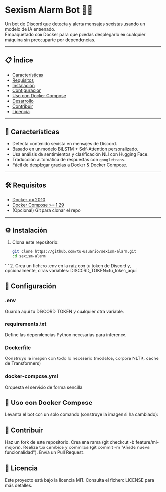 # Sexism Alarm Bot 🤖🚨

Un bot de Discord que detecta y alerta mensajes sexistas usando un modelo de IA entrenado.  
Empaquetado con Docker para que puedas desplegarlo en cualquier máquina sin preocuparte por dependencias.

---

## 📋 Índice

- [Características](#-características)  
- [Requisitos](#-requisitos)  
- [Instalación](#-instalación)  
- [Configuración](#-configuración)  
- [Uso con Docker Compose](#-uso-con-docker-compose)  
- [Desarrollo](#-desarrollo)  
- [Contribuir](#-contribuir)  
- [Licencia](#-licencia)  

---

## 🚀 Características

- Detecta contenido sexista en mensajes de Discord.  
- Basado en un modelo BiLSTM + Self-Attention personalizado.  
- Usa análisis de sentimientos y clasificación NLI con Hugging Face.  
- Traducción automática de respuestas con `googletrans`.  
- Fácil de desplegar gracias a Docker & Docker Compose.  

---

## 🛠️ Requisitos

- [Docker >= 20.10](https://docs.docker.com/get-docker/)  
- [Docker Compose >= 1.29](https://docs.docker.com/compose/install/)  
- (Opcional) Git para clonar el repo  

---

## ⚙️ Instalación

1. Clona este repositorio:
   ```bash
   git clone https://github.com/tu-usuario/sexism-alarm.git
   cd sexism-alarm
'''
2. Crea un fichero .env en la raíz con tu token de Discord y, opcionalmente, otras variables:
DISCORD_TOKEN=tu_token_aquí

## 📝 Configuración

### .env
Guarda aquí tu DISCORD_TOKEN y cualquier otra variable.

### requirements.txt
Define las dependencias Python necesarias para inference.

### Dockerfile
Construye la imagen con todo lo necesario (modelos, corpora NLTK, cache de Transformers).

### docker-compose.yml
Orquesta el servicio de forma sencilla.

## 🐳 Uso con Docker Compose
Levanta el bot con un solo comando (construye la imagen si ha cambiado):

## 🤝 Contribuir
Haz un fork de este repositorio.
Crea una rama (git checkout -b feature/mi-mejora).
Realiza tus cambios y commitea (git commit -m "Añade nueva funcionalidad").
Envía un Pull Request.

## 📄 Licencia
Este proyecto está bajo la licencia MIT. Consulta el fichero LICENSE para más detalles.





